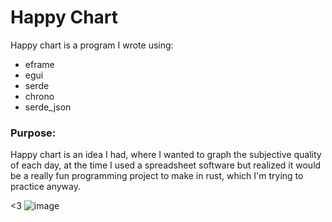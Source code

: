 # Happy Chart
Happy chart is a program I wrote using:
- eframe
- egui
- serde
- chrono
- serde_json
### Purpose:
Happy chart is an idea I had, where I wanted to graph the subjective quality of each day, at the time I used a spreadsheet software but realized it would be a really fun programming project to make in rust, which I'm trying to practice anyway.

<3
![image](https://imgur.com/a/iqZxGC0)